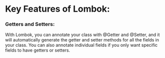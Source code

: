 
<h1>Key Features of Lombok:</h1>
<h3>Getters and Setters:</h3>

With Lombok, you can annotate your class with @Getter and @Setter, and it will automatically generate the getter and setter methods for all the fields in your class.
You can also annotate individual fields if you only want specific fields to have getters or setters.
